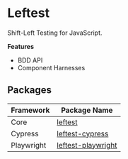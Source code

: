 # Leftest

Shift-Left Testing for JavaScript.


**Features**

- BDD API
- Component Harnesses

## Packages

| Framework  | Package Name                             |
|------------|------------------------------------------|
| Core       | [leftest](./packages/core)               |
| Cypress    | [leftest-cypress](./packages/cypress)    |
| Playwright | [leftest-playwright](./packages/playwright) |
